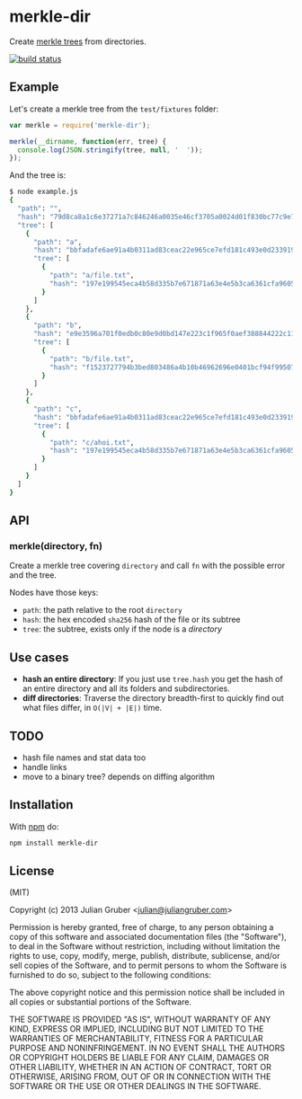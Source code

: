 # merkle-dir

Create [merkle trees](http://en.wikipedia.org/wiki/Merkle_tree) from directories.

[![build status](https://secure.travis-ci.org/juliangruber/merkle-dir.png)](http://travis-ci.org/juliangruber/merkle-dir)

## Example

Let's create a merkle tree from the `test/fixtures` folder:

```js
var merkle = require('merkle-dir');

merkle(__dirname, function(err, tree) {
  console.log(JSON.stringify(tree, null, '  '));
});
```

And the tree is:

```bash
$ node example.js
{
  "path": "",
  "hash": "79d8ca8a1c6e37271a7c846246a0035e46cf3705a0024d01f830bc77c9e7c6a7",
  "tree": [
    {
      "path": "a",
      "hash": "bbfadafe6ae91a4b0311ad83ceac22e965ce7efd181c493e0d2339197449d769",
      "tree": [
        {
          "path": "a/file.txt",
          "hash": "197e199545eca4b58d335b7e671871a63e4e5b3ca6361cfa9605b654bc3bbfa1"
        }
      ]
    },
    {
      "path": "b",
      "hash": "e9e3596a701f0edb0c80e9d0bd147e223c1f965f0aef388844222c1140fbaec3",
      "tree": [
        {
          "path": "b/file.txt",
          "hash": "f1523727794b3bed803486a4b10b46962696e0401bcf94f995078577cbbff3cf"
        }
      ]
    },
    {
      "path": "c",
      "hash": "bbfadafe6ae91a4b0311ad83ceac22e965ce7efd181c493e0d2339197449d769",
      "tree": [
        {
          "path": "c/ahoi.txt",
          "hash": "197e199545eca4b58d335b7e671871a63e4e5b3ca6361cfa9605b654bc3bbfa1"
        }
      ]
    }
  ]
}
```

## API

### merkle(directory, fn)

Create a merkle tree covering `directory` and call `fn` with the possible error
and the tree.

Nodes have those keys:

* `path`: the path relative to the root `directory`
* `hash`: the hex encoded `sha256` hash of the file or its subtree
* `tree`: the subtree, exists only if the node is a *directory*

## Use cases

* **hash an entire directory**: If you just use `tree.hash` you get the hash
of an entire directory and all its folders and subdirectories.
* **diff directories**: Traverse the directory breadth-first to quickly find
out what files differ, in `O(|V| + |E|)` time.

## TODO

* hash file names and stat data too
* handle links
* move to a binary tree? depends on diffing algorithm

## Installation

With [npm](https://npmjs.org) do:

```bash
npm install merkle-dir
```

## License

(MIT)

Copyright (c) 2013 Julian Gruber &lt;julian@juliangruber.com&gt;

Permission is hereby granted, free of charge, to any person obtaining a copy of
this software and associated documentation files (the "Software"), to deal in
the Software without restriction, including without limitation the rights to
use, copy, modify, merge, publish, distribute, sublicense, and/or sell copies
of the Software, and to permit persons to whom the Software is furnished to do
so, subject to the following conditions:

The above copyright notice and this permission notice shall be included in all
copies or substantial portions of the Software.

THE SOFTWARE IS PROVIDED "AS IS", WITHOUT WARRANTY OF ANY KIND, EXPRESS OR
IMPLIED, INCLUDING BUT NOT LIMITED TO THE WARRANTIES OF MERCHANTABILITY,
FITNESS FOR A PARTICULAR PURPOSE AND NONINFRINGEMENT. IN NO EVENT SHALL THE
AUTHORS OR COPYRIGHT HOLDERS BE LIABLE FOR ANY CLAIM, DAMAGES OR OTHER
LIABILITY, WHETHER IN AN ACTION OF CONTRACT, TORT OR OTHERWISE, ARISING FROM,
OUT OF OR IN CONNECTION WITH THE SOFTWARE OR THE USE OR OTHER DEALINGS IN THE
SOFTWARE.
